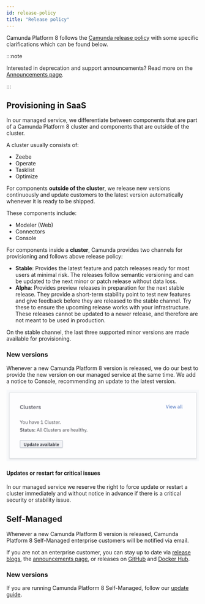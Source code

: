 ```yaml
---
id: release-policy
title: "Release policy"
---
```


Camunda Platform 8 follows the [Camunda release policy](https://camunda.com/release-policy/) with some specific clarifications which can be found below.

:::note

Interested in deprecation and support announcements? Read more on the [Announcements page](announcements.md).

:::

## Provisioning in SaaS

In our managed service, we differentiate between components that are part of a Camunda Platform 8 cluster and components that are outside of the cluster. 

A cluster usually consists of:

* Zeebe
* Operate
* Tasklist
* Optimize

For components **outside of the cluster**, we release new versions continuously and update customers to the latest version automatically whenever it is ready to be shipped.

These components include:

* Modeler (Web)
* Connectors
* Console

For components inside a **cluster**, Camunda provides two channels for provisioning and follows above release policy:

* **Stable**: Provides the latest feature and patch releases ready for most users at minimal risk. The releases follow semantic versioning and can be updated to the next minor or patch release without data loss.
* **Alpha**: Provides preview releases in preparation for the next stable release. They provide a short-term stability point to test new features and give feedback before they are released to the stable channel. Try these to ensure the upcoming release works with your infrastructure. These releases cannot be updated to a newer release, and therefore are not meant to be used in production.

On the stable channel, the last three supported minor versions are made available for provisioning.

### New versions

Whenever a new Camunda Platform 8 version is released, we do our best to provide the new version on our managed service at the same time. We add a notice to Console, recommending an update to the latest version. 

![Console with notice to update the cluster in Camunda Platform 8 SaaS](img/update-console.png)

#### Updates or restart for critical issues

In our managed service we reserve the right to force update or restart a cluster immediately and without notice in advance if there is a critical security or stability issue. 

## Self-Managed

Whenever a new Camunda Platform 8 version is released, Camunda Platform 8 Self-Managed enterprise customers will be notified via email. 

If you are not an enterprise customer, you can stay up to date via [release blogs](https://camunda.com/blog/category/release-notes/), the [announcements page](/reference/announcements.md), or releases on [GitHub](https://github.com/camunda) and [Docker Hub](https://hub.docker.com/u/camunda).

### New versions

If you are running Camunda Platform 8 Self-Managed, follow our [update guide](/guides/update-guide/introduction.md).
